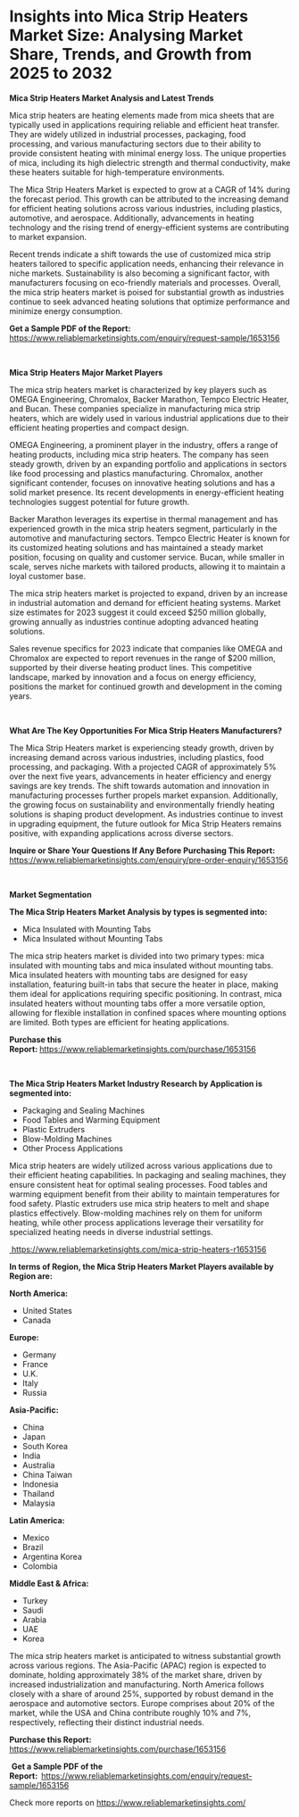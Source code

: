 <p><h1>Insights into Mica Strip Heaters Market Size: Analysing Market Share, Trends, and Growth from 2025 to 2032</h1></p><p><strong>Mica Strip Heaters Market Analysis and Latest Trends</strong></p>
<p><p>Mica strip heaters are heating elements made from mica sheets that are typically used in applications requiring reliable and efficient heat transfer. They are widely utilized in industrial processes, packaging, food processing, and various manufacturing sectors due to their ability to provide consistent heating with minimal energy loss. The unique properties of mica, including its high dielectric strength and thermal conductivity, make these heaters suitable for high-temperature environments.</p><p>The Mica Strip Heaters Market is expected to grow at a CAGR of 14% during the forecast period. This growth can be attributed to the increasing demand for efficient heating solutions across various industries, including plastics, automotive, and aerospace. Additionally, advancements in heating technology and the rising trend of energy-efficient systems are contributing to market expansion. </p><p>Recent trends indicate a shift towards the use of customized mica strip heaters tailored to specific application needs, enhancing their relevance in niche markets. Sustainability is also becoming a significant factor, with manufacturers focusing on eco-friendly materials and processes. Overall, the mica strip heaters market is poised for substantial growth as industries continue to seek advanced heating solutions that optimize performance and minimize energy consumption.</p></p>
<p><strong>Get a Sample PDF of the Report:&nbsp;</strong> <a href="https://www.reliablemarketinsights.com/enquiry/request-sample/1653156?utm_campaign=2943&utm_medium=2&utm_source=Github&utm_content=ia&utm_term=05032025&utm_id=mica-strip-heaters">https://www.reliablemarketinsights.com/enquiry/request-sample/1653156</a></p>
<p>&nbsp;</p>
<p><strong>Mica Strip Heaters Major Market Players</strong></p>
<p><p>The mica strip heaters market is characterized by key players such as OMEGA Engineering, Chromalox, Backer Marathon, Tempco Electric Heater, and Bucan. These companies specialize in manufacturing mica strip heaters, which are widely used in various industrial applications due to their efficient heating properties and compact design. </p><p>OMEGA Engineering, a prominent player in the industry, offers a range of heating products, including mica strip heaters. The company has seen steady growth, driven by an expanding portfolio and applications in sectors like food processing and plastics manufacturing. Chromalox, another significant contender, focuses on innovative heating solutions and has a solid market presence. Its recent developments in energy-efficient heating technologies suggest potential for future growth.</p><p>Backer Marathon leverages its expertise in thermal management and has experienced growth in the mica strip heaters segment, particularly in the automotive and manufacturing sectors. Tempco Electric Heater is known for its customized heating solutions and has maintained a steady market position, focusing on quality and customer service. Bucan, while smaller in scale, serves niche markets with tailored products, allowing it to maintain a loyal customer base.</p><p>The mica strip heaters market is projected to expand, driven by an increase in industrial automation and demand for efficient heating systems. Market size estimates for 2023 suggest it could exceed $250 million globally, growing annually as industries continue adopting advanced heating solutions.</p><p>Sales revenue specifics for 2023 indicate that companies like OMEGA and Chromalox are expected to report revenues in the range of $200 million, supported by their diverse heating product lines. This competitive landscape, marked by innovation and a focus on energy efficiency, positions the market for continued growth and development in the coming years.</p></p>
<p>&nbsp;</p>
<p><strong>What Are The Key Opportunities For Mica Strip Heaters Manufacturers?</strong></p>
<p><p>The Mica Strip Heaters market is experiencing steady growth, driven by increasing demand across various industries, including plastics, food processing, and packaging. With a projected CAGR of approximately 5% over the next five years, advancements in heater efficiency and energy savings are key trends. The shift towards automation and innovation in manufacturing processes further propels market expansion. Additionally, the growing focus on sustainability and environmentally friendly heating solutions is shaping product development. As industries continue to invest in upgrading equipment, the future outlook for Mica Strip Heaters remains positive, with expanding applications across diverse sectors.</p></p>
<p><strong>Inquire or Share Your Questions If Any Before Purchasing This Report:</strong> <a href="https://www.reliablemarketinsights.com/enquiry/pre-order-enquiry/1653156?utm_campaign=2943&utm_medium=2&utm_source=Github&utm_content=ia&utm_term=05032025&utm_id=mica-strip-heaters">https://www.reliablemarketinsights.com/enquiry/pre-order-enquiry/1653156</a></p>
<p>&nbsp;</p>
<p><strong>Market Segmentation</strong></p>
<p><strong>The Mica Strip Heaters Market Analysis by types is segmented into:</strong></p>
<p><ul><li>Mica Insulated with Mounting Tabs</li><li>Mica Insulated without Mounting Tabs</li></ul></p>
<p><p>The mica strip heaters market is divided into two primary types: mica insulated with mounting tabs and mica insulated without mounting tabs. Mica insulated heaters with mounting tabs are designed for easy installation, featuring built-in tabs that secure the heater in place, making them ideal for applications requiring specific positioning. In contrast, mica insulated heaters without mounting tabs offer a more versatile option, allowing for flexible installation in confined spaces where mounting options are limited. Both types are efficient for heating applications.</p></p>
<p><strong>Purchase this Report:&nbsp;</strong><a href="https://www.reliablemarketinsights.com/purchase/1653156?utm_campaign=2943&utm_medium=2&utm_source=Github&utm_content=ia&utm_term=05032025&utm_id=mica-strip-heaters">https://www.reliablemarketinsights.com/purchase/1653156</a></p>
<p>&nbsp;</p>
<p><strong>The Mica Strip Heaters Market Industry Research by Application is segmented into:</strong></p>
<p><ul><li>Packaging and Sealing Machines</li><li>Food Tables and Warming Equipment</li><li>Plastic Extruders</li><li>Blow-Molding Machines</li><li>Other Process Applications</li></ul></p>
<p><p>Mica strip heaters are widely utilized across various applications due to their efficient heating capabilities. In packaging and sealing machines, they ensure consistent heat for optimal sealing processes. Food tables and warming equipment benefit from their ability to maintain temperatures for food safety. Plastic extruders use mica strip heaters to melt and shape plastics effectively. Blow-molding machines rely on them for uniform heating, while other process applications leverage their versatility for specialized heating needs in diverse industrial settings.</p></p>
<p><a href="https://www.reliablemarketinsights.com/mica-strip-heaters-r1653156?utm_campaign=2943&utm_medium=2&utm_source=Github&utm_content=ia&utm_term=05032025&utm_id=mica-strip-heaters">&nbsp;https://www.reliablemarketinsights.com/mica-strip-heaters-r1653156</a></p>
<p><strong>In terms of Region, the Mica Strip Heaters Market Players available by Region are:</strong></p>
<p>
    <p> <strong> North America: </strong>
        <ul>
            <li>United States</li>
            <li>Canada</li>
        </ul>
        </p> 
    <p> <strong> Europe: </strong>
        <ul>
            <li>Germany</li>
            <li>France</li>
            <li>U.K.</li>
            <li>Italy</li>
            <li>Russia</li>
        </ul>
        </p> 
    <p> <strong> Asia-Pacific: </strong>
        <ul>
            <li>China</li>
            <li>Japan</li>
            <li>South Korea</li>
            <li>India</li>
            <li>Australia</li>
            <li>China Taiwan</li>
            <li>Indonesia</li>
            <li>Thailand</li>
            <li>Malaysia</li>
        </ul>
        </p> 
    <p> <strong> Latin America: </strong>
        <ul>
            <li>Mexico</li>
            <li>Brazil</li>
            <li>Argentina Korea</li>
            <li>Colombia</li>
        </ul>
        </p> 
    <p> <strong> Middle East & Africa: </strong>
        <ul>
            <li>Turkey</li>
            <li>Saudi</li>
            <li>Arabia</li>
            <li>UAE</li>
            <li>Korea</li>
        </ul>
    </p>
    </p>
<p><p>The mica strip heaters market is anticipated to witness substantial growth across various regions. The Asia-Pacific (APAC) region is expected to dominate, holding approximately 38% of the market share, driven by increased industrialization and manufacturing. North America follows closely with a share of around 25%, supported by robust demand in the aerospace and automotive sectors. Europe comprises about 20% of the market, while the USA and China contribute roughly 10% and 7%, respectively, reflecting their distinct industrial needs.</p></p>
<p><strong>Purchase this Report: </strong><a href="https://www.reliablemarketinsights.com/purchase/1653156?utm_campaign=2943&utm_medium=2&utm_source=Github&utm_content=ia&utm_term=05032025&utm_id=mica-strip-heaters">https://www.reliablemarketinsights.com/purchase/1653156</a></p>
<p>&nbsp;<strong>Get a Sample PDF of the Report:&nbsp;&nbsp;</strong><a href="https://www.reliablemarketinsights.com/enquiry/request-sample/1653156?utm_campaign=2943&utm_medium=2&utm_source=Github&utm_content=ia&utm_term=05032025&utm_id=mica-strip-heaters">https://www.reliablemarketinsights.com/enquiry/request-sample/1653156</a></p>
<p><strong></strong></p>
<p>Check more reports on <a href="https://www.reliablemarketinsights.com/?utm_campaign=2943&utm_medium=2&utm_source=Github&utm_content=ia&utm_term=05032025&utm_id=mica-strip-heaters">https://www.reliablemarketinsights.com/</a></p>